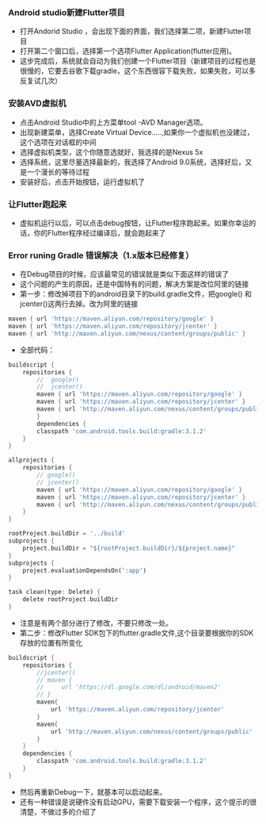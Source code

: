 ### Android studio新建Flutter项目

* 打开Andorid Studio ，会出现下面的界面，我们选择第二项，新建Flutter项目
* 打开第二个窗口后，选择第一个选项Flutter Application(flutter应用)。
* 这步完成后，系统就会自动为我们创建一个Flutter项目（新建项目的过程也是很慢的，它要去谷歌下载gradle，这个东西很容下载失败，如果失败，可以多反复试几次）

### 安装AVD虚拟机

* 点击Android Studio中的上方菜单tool -AVD Manager选项。
* 出现新建菜单，选择Create Virtual Device.....,如果你一个虚拟机也没建过，这个选项在对话框的中间
* 选择虚拟机类型，这个你随意选就好，我选择的是Nexus 5x
* 选择系统，这里尽量选择最新的，我选择了Android 9.0系统，选择好后，又是一个漫长的等待过程
* 安装好后，点击开始按钮，运行虚拟机了

### 让Flutter跑起来

* 虚拟机运行以后，可以点击debug按钮，让Flutter程序跑起来。如果你幸运的话，你的Flutter程序经过编译后，就会跑起来了

### Error runing Gradle 错误解决（1.x版本已经修复）

* 在Debug项目的时候，应该最常见的错误就是类似下面这样的错误了
* 这个问题的产生的原因，还是中国特有的问题，解决方案是改位阿里的链接
* 第一步：修改掉项目下的android目录下的build.gradle文件，把google() 和 jcenter()这两行去掉。改为阿里的链接
```Dart
maven { url 'https://maven.aliyun.com/repository/google' }
maven { url 'https://maven.aliyun.com/repository/jcenter' }
maven { url 'http://maven.aliyun.com/nexus/content/groups/public' }
```
* 全部代码：
```Dart
buildscript {
    repositories {
        //  google()
        //  jcenter()
        maven { url 'https://maven.aliyun.com/repository/google' }
        maven { url 'https://maven.aliyun.com/repository/jcenter' }
        maven { url 'http://maven.aliyun.com/nexus/content/groups/public'}
        }
        dependencies {
        classpath 'com.android.tools.build:gradle:3.1.2'
    }
}

allprojects {
    repositories {
        // google()
        // jcenter()
        maven { url 'https://maven.aliyun.com/repository/google' }
        maven { url 'https://maven.aliyun.com/repository/jcenter' }
        maven { url 'http://maven.aliyun.com/nexus/content/groups/public' }
    }
}

rootProject.buildDir = '../build'
subprojects {
    project.buildDir = "${rootProject.buildDir}/${project.name}"
}
subprojects {
    project.evaluationDependsOn(':app')
}

task clean(type: Delete) {
    delete rootProject.buildDir
}
```
* 注意是有两个部分进行了修改，不要只修改一处。
* 第二步：修改Flutter SDK包下的flutter.gradle文件,这个目录要根据你的SDK存放的位置有所变化
```Dart
buildscript {
    repositories {
        //jcenter()
        // maven {
        //     url 'https://dl.google.com/dl/android/maven2'
        // }
        maven{
            url 'https://maven.aliyun.com/repository/jcenter'
        }
        maven{
            url 'http://maven.aliyun.com/nexus/content/groups/public'
        }
    }
    dependencies {
        classpath 'com.android.tools.build:gradle:3.1.2'
    }
}
```
* 然后再重新Debug一下，就基本可以启动起来。
* 还有一种错误是说硬件没有启动GPU，需要下载安装一个程序，这个提示的很清楚，不做过多的介绍了
